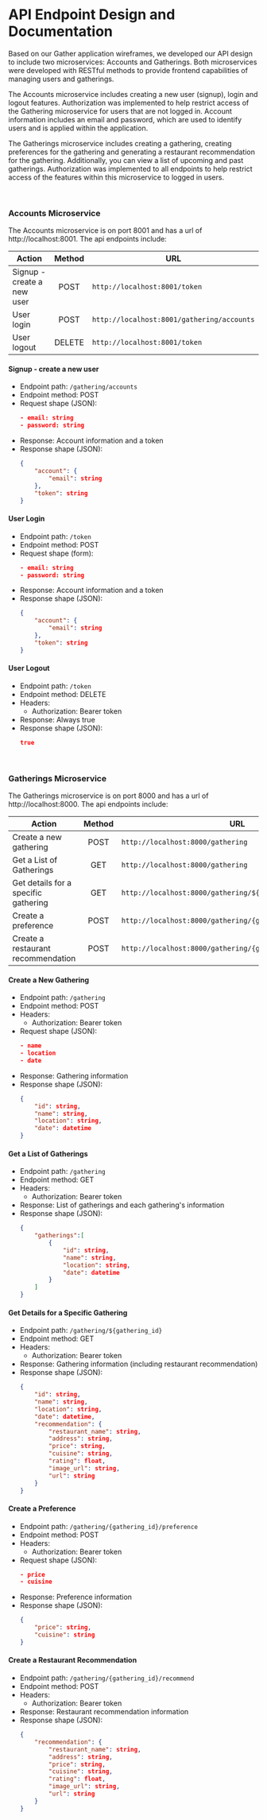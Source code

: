 # API Endpoint Design and Documentation
Based on our Gather application wireframes, we developed our API design to include two microservices: Accounts and Gatherings. Both microservices were developed with RESTful methods to provide frontend capabilities of managing users and gatherings.

The Accounts microservice includes creating a new user (signup), login and logout features. Authorization was implemented to help restrict access of the Gathering microservice for users that are not logged in. Account information includes an email and password, which are used to identify users and is applied within the application.

The Gatherings microservice includes creating a gathering, creating preferences for the gathering and generating a restaurant recommendation for the gathering. Additionally, you can view a list of upcoming and past gatherings. Authorization was implemented to all endpoints to help restrict access of the features within this microservice to logged in users. 

<br />

### Accounts Microservice
The Accounts microservice is on port 8001 and has a url of http://localhost:8001. The api endpoints include:

| Action | Method | URL |
| --- | :---: | --- |
| Signup - create a new user | POST | `http://localhost:8001/token`
| User login | POST |`http://localhost:8001/gathering/accounts`
| User logout | DELETE | `http://localhost:8001/token`


#### Signup - create a new user

- Endpoint path: `/gathering/accounts`
- Endpoint method: POST
- Request shape (JSON):
    ```json
    - email: string
    - password: string
    ```
- Response: Account information and a token
- Response shape (JSON):
    ```json
    {
        "account": {
            "email": string
        },
        "token": string
    }
    ```


#### User Login

- Endpoint path: `/token`
- Endpoint method: POST
- Request shape (form):
    ```json
    - email: string
    - password: string
    ```
- Response: Account information and a token
- Response shape (JSON):
    ```json
    {
        "account": {
            "email": string
        },
        "token": string
    }
    ```


#### User Logout

- Endpoint path: `/token`
- Endpoint method: DELETE
- Headers:
  - Authorization: Bearer token
- Response: Always true
- Response shape (JSON):
    ```json
    true
    ```

<br />

### Gatherings Microservice
The Gatherings microservice is on port 8000 and has a url of http://localhost:8000. The api endpoints include:

| Action | Method | URL |
| --- | :---: | --- |
| Create a new gathering | POST | `http://localhost:8000/gathering`
| Get a List of Gatherings | GET | `http://localhost:8000/gathering`
| Get details for a specific gathering | GET |`http://localhost:8000/gathering/${gathering_id}`
| Create a preference | POST | `http://localhost:8000/gathering/{gathering_id}/preference`
| Create a restaurant recommendation | POST | `http://localhost:8000/gathering/{gathering_id}/recommend`

#### Create a New Gathering

* Endpoint path: `/gathering`
* Endpoint method: POST
* Headers:
  * Authorization: Bearer token
* Request shape (JSON):
    ```json
    - name
    - location
    - date
    ```
* Response: Gathering information
* Response shape (JSON):
    ```json
	{
        "id": string,
        "name": string,
        "location": string,
        "date": datetime
    }
    ```


#### Get a List of Gatherings

* Endpoint path: `/gathering`
* Endpoint method: GET
* Headers:
  * Authorization: Bearer token
* Response: List of gatherings and each gathering's information
* Response shape (JSON):
    ```json
	{
        "gatherings":[
            {
                "id": string,
                "name": string,
                "location": string,
                "date": datetime
            }
        ]
    }
    ```


#### Get Details for a Specific Gathering

* Endpoint path: `/gathering/${gathering_id}`
* Endpoint method: GET
* Headers:
  * Authorization: Bearer token
* Response: Gathering information (including restaurant recommendation)
* Response shape (JSON):
    ```json
	{
        "id": string,
        "name": string,
        "location": string,
        "date": datetime,
        "recommendation": {
            "restaurant_name": string,
            "address": string,
            "price": string,
            "cuisine": string,
            "rating": float,
            "image_url": string,
            "url": string
        }
    }
    ```


#### Create a Preference

* Endpoint path: `/gathering/{gathering_id}/preference`
* Endpoint method: POST
* Headers:
  * Authorization: Bearer token
* Request shape (JSON):
    ```json
    - price
    - cuisine
    ```
* Response: Preference information
* Response shape (JSON):
    ```json
    {
        "price": string,
        "cuisine": string
    }
    ```


#### Create a Restaurant Recommendation

* Endpoint path: `/gathering/{gathering_id}/recommend`
* Endpoint method: POST
* Headers:
  * Authorization: Bearer token
* Response: Restaurant recommendation information
* Response shape (JSON):
    ```json
	{
        "recommendation": {
            "restaurant_name": string,
            "address": string,
            "price": string,
            "cuisine": string,
            "rating": float,
            "image_url": string,
            "url": string
        }
    }
    ```
